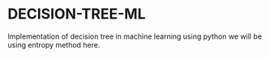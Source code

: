 # DECISION-TREE-ML
Implementation of decision tree in machine learning using python
we will be using entropy method here.
